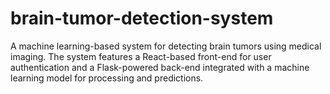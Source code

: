 # brain-tumor-detection-system
A machine learning-based system for detecting brain tumors using medical imaging. The system features a React-based front-end for user authentication and a Flask-powered back-end integrated with a machine learning model for processing and predictions.
